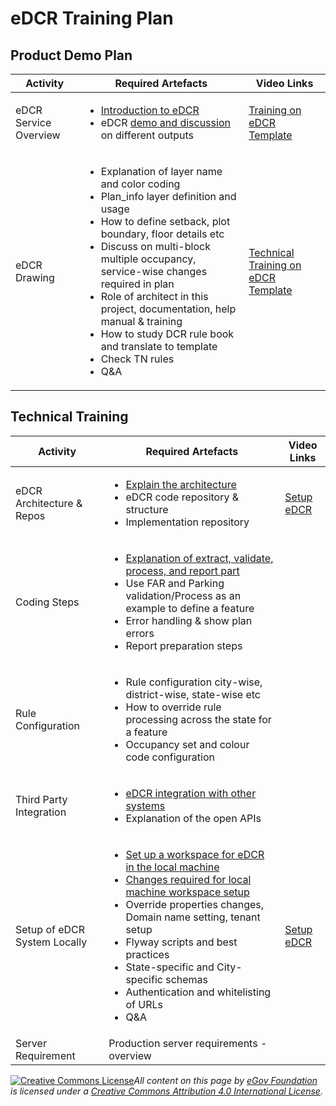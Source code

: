 # eDCR Training Plan

## Product Demo Plan

| Activity              | Required Artefacts                                                                                                                                                                                                                                                                                                                                                                                                                                            | Video Links                                                         |
| --------------------- | ------------------------------------------------------------------------------------------------------------------------------------------------------------------------------------------------------------------------------------------------------------------------------------------------------------------------------------------------------------------------------------------------------------------------------------------------------------- | ------------------------------------------------------------------- |
| eDCR Service Overview | <ul><li><a href="../product/modules/online-building-plan-approval-system-obpas/obpas-service-configuration/setting-up-edcr-service.md">Introduction to eDCR</a></li><li>eDCR <a href="https://docs.google.com/spreadsheets/d/1dloyJRCYfEBfed-Nowx-d9t2pKnOeuTm6Vdl4OGy-II/edit#gid=484175232">demo and discussion</a> on different outputs</li></ul>                                                                                                          | [Training on eDCR Template](https://youtu.be/HTiy57lh9kA)           |
| eDCR Drawing          | <ul><li>Explanation of layer name and color coding</li><li>Plan_info layer definition and usage</li><li>How to define setback, plot boundary, floor details etc</li><li>Discuss on multi-block multiple occupancy, service-wise changes required in plan</li><li>Role of architect in this project, documentation, help manual &#x26; training</li><li>How to study DCR rule book and translate to template</li><li>Check TN rules</li><li>Q&#x26;A</li></ul> | [Technical Training on eDCR Template](https://youtu.be/gJ15IKkbIUU) |

## Technical Training

| Activity                     | Required Artefacts                                                                                                                                                                                                                                                                                                                                                                                                                                                                                                                                                                                                                     | Video Links                                |
| ---------------------------- | -------------------------------------------------------------------------------------------------------------------------------------------------------------------------------------------------------------------------------------------------------------------------------------------------------------------------------------------------------------------------------------------------------------------------------------------------------------------------------------------------------------------------------------------------------------------------------------------------------------------------------------- | ------------------------------------------ |
| eDCR Architecture & Repos    | <ul><li><a href="https://github.com/egovernments/eGov-dcr-service">Explain the architecture</a></li><li>eDCR code repository &#x26; structure</li><li>Implementation repository</li></ul>                                                                                                                                                                                                                                                                                                                                                                                                                                              | [Setup eDCR](https://youtu.be/9IWMdHANWMw) |
| Coding Steps                 | <ul><li><a href="../product/modules/online-building-plan-approval-system-obpas/obpas-service-configuration/setting-up-edcr-service.md">Explanation of extract, validate, process, and report part</a></li><li>Use FAR and Parking validation/Process as an example to define a feature</li><li>Error handling &#x26; show plan errors</li><li>Report preparation steps</li></ul>                                                                                                                                                                                                                                                       |                                            |
| Rule Configuration           | <ul><li>Rule configuration city-wise, district-wise, state-wise etc</li><li>How to override rule processing across the state for a feature</li><li>Occupancy set and colour code configuration</li></ul>                                                                                                                                                                                                                                                                                                                                                                                                                               |                                            |
| Third Party Integration      | <ul><li><a href="../product/modules/online-building-plan-approval-system-obpas/obpas-service-configuration/edcr-integration.md">eDCR integration with other systems</a></li><li>Explanation of the open APIs</li></ul>                                                                                                                                                                                                                                                                                                                                                                                                                 |                                            |
| Setup of eDCR System Locally | <ul><li><a href="../product/modules/online-building-plan-approval-system-obpas/obpas-service-configuration/setting-up-edcr-service.md">Set up a workspace for eDCR in the local machine</a></li><li><a href="../product/modules/online-building-plan-approval-system-obpas/obpas-service-configuration/setting-up-edcr-service.md">Changes required for local machine workspace setup</a></li><li>Override properties changes, Domain name setting, tenant setup</li><li>Flyway scripts and best practices</li><li>State-specific and City-specific schemas</li><li>Authentication and whitelisting of URLs</li><li>Q&#x26;A</li></ul> | [Setup eDCR](https://youtu.be/9IWMdHANWMw) |
| Server Requirement           | Production server requirements - overview                                                                                                                                                                                                                                                                                                                                                                                                                                                                                                                                                                                              |                                            |

[![Creative Commons License](https://i.creativecommons.org/l/by/4.0/80x15.png)_​_](http://creativecommons.org/licenses/by/4.0/)_All content on this page by_ [_eGov Foundation_](https://egov.org.in/) _is licensed under a_ [_Creative Commons Attribution 4.0 International License_](http://creativecommons.org/licenses/by/4.0/)_._
